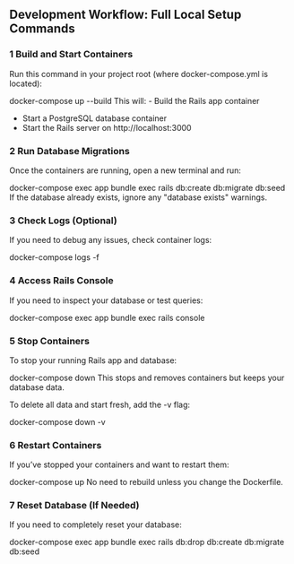 ## Development Workflow: Full Local Setup Commands
### 1 Build and Start Containers
Run this command in your project root (where docker-compose.yml is located):

docker-compose up --build
This will: - Build the Rails app container
- Start a PostgreSQL database container
- Start the Rails server on http://localhost:3000

### 2 Run Database Migrations
Once the containers are running, open a new terminal and run:

docker-compose exec app bundle exec rails db:create db:migrate db:seed
If the database already exists, ignore any "database exists" warnings.

### 3 Check Logs (Optional)
If you need to debug any issues, check container logs:

docker-compose logs -f
### 4 Access Rails Console
If you need to inspect your database or test queries:

docker-compose exec app bundle exec rails console
### 5 Stop Containers
To stop your running Rails app and database:

docker-compose down
This stops and removes containers but keeps your database data.

To delete all data and start fresh, add the -v flag:

docker-compose down -v

### 6 Restart Containers
If you’ve stopped your containers and want to restart them:

docker-compose up
No need to rebuild unless you change the Dockerfile.

### 7 Reset Database (If Needed)
If you need to completely reset your database:

docker-compose exec app bundle exec rails db:drop db:create db:migrate db:seed
